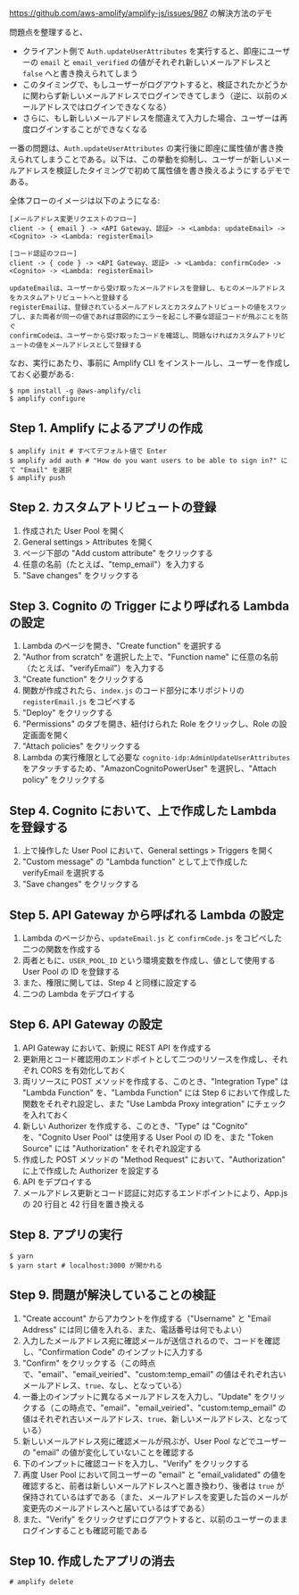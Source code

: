 https://github.com/aws-amplify/amplify-js/issues/987 の解決方法のデモ

問題点を整理すると、

- クライアント側で `Auth.updateUserAttributes` を実行すると、即座にユーザーの `email` と `email_verified` の値がそれぞれ新しいメールアドレスと `false` へと書き換えられてしまう
- このタイミングで、もしユーザーがログアウトすると、検証されたかどうかに関わらず新しいメールアドレスでログインできてしまう（逆に、以前のメールアドレスではログインできなくなる）
- さらに、もし新しいメールアドレスを間違えて入力した場合、ユーザーは再度ログインすることができなくなる

一番の問題は、`Auth.updateUserAttributes` の実行後に即座に属性値が書き換えられてしまうことである。以下は、この挙動を抑制し、ユーザーが新しいメールアドレスを検証したタイミングで初めて属性値を書き換えるようにするデモである。

全体フローのイメージは以下のようになる:

```
[メールアドレス変更リクエストのフロー]
client -> { email } -> <API Gateway、認証> -> <Lambda: updateEmail> -> <Cognito> -> <Lambda: registerEmail>

[コード認証のフロー]
client -> { code } -> <API Gateway、認証> -> <Lambda: confirmCode> -> <Cognito> -> <Lambda: registerEmail>

updateEmailは、ユーザーから受け取ったメールアドレスを登録し、もとのメールアドレスをカスタムアトリビュートへと登録する
registerEmailは、登録されているメールアドレスとカスタムアトリビュートの値をスワップし、また両者が同一の値であれば意図的にエラーを起こし不要な認証コードが飛ぶことを防ぐ
confirmCodeは、ユーザーから受け取ったコードを確認し、問題なければカスタムアトリビュートの値をメールアドレスとして登録する
```

なお、実行にあたり、事前に Amplify CLI をインストールし、ユーザーを作成しておく必要がある:

```
$ npm install -g @aws-amplify/cli
$ amplify configure
```

## Step 1. Amplify によるアプリの作成

```
$ amplify init # すべてデフォルト値で Enter
$ amplify add auth # "How do you want users to be able to sign in?" にて "Email" を選択
$ amplify push
```

## Step 2. カスタムアトリビュートの登録

1. 作成された User Pool を開く
2. General settings > Attributes を開く
3. ページ下部の "Add custom attribute" をクリックする
4. 任意の名前（たとえば、"temp_email"）を入力する
5. "Save changes" をクリックする

## Step 3. Cognito の Trigger により呼ばれる Lambda の設定

1. Lambda のページを開き、"Create function" を選択する
2. "Author from scratch" を選択した上で、"Function name" に任意の名前（たとえば、"verifyEmail"）を入力する
3. "Create function" をクリックする
4. 関数が作成されたら、`index.js` のコード部分に本リポジトリの `registerEmail.js` をコピペする
5. "Deploy" をクリックする
6. "Permissions" のタブを開き、紐付けられた Role をクリックし、Role の設定画面を開く
7. "Attach policies" をクリックする
8. Lambda の実行権限として必要な `cognito-idp:AdminUpdateUserAttributes` をアタッチするため、"AmazonCognitoPowerUser" を選択し、"Attach policy" をクリックする

## Step 4. Cognito において、上で作成した Lambda を登録する

1. 上で操作した User Pool において、General settings > Triggers を開く
2. "Custom message" の "Lambda function" として上で作成した verifyEmail を選択する
3. "Save changes" をクリックする

## Step 5. API Gateway から呼ばれる Lambda の設定

1. Lambda のページから、`updateEmail.js` と `confirmCode.js` をコピペした 二つの関数を作成する
2. 両者ともに、`USER_POOL_ID` という環境変数を作成し、値として使用する User Pool の ID を登録する
3. また、権限に関しては、Step 4 と同様に設定する
4. 二つの Lambda をデプロイする

## Step 6. API Gateway の設定

1. API Gateway において、新規に REST API を作成する
2. 更新用とコード確認用のエンドポイトとして二つのリソースを作成し、それぞれ CORS を有効化しておく
3. 両リソースに POST メソッドを作成する、このとき、"Integration Type" は "Lambda Function" を、"Lambda Function" には Step 6 において作成した関数をそれぞれ設定し、また "Use Lambda Proxy integration" にチェックを入れておく
4. 新しい Authorizer を作成する、このとき、"Type" は "Cognito" を、"Cognito User Pool" は使用する User Pool の ID を、また "Token Source" には "Authorization" をそれぞれ設定する
5. 作成した POST メソッドの "Method Request" において、"Authorization" に上で作成した Authorizer を設定する
6. API をデプロイする
7. メールアドレス更新とコード認証に対応するエンドポイントにより、App.js の 20 行目と 42 行目を置き換える

## Step 8. アプリの実行

```
$ yarn
$ yarn start # localhost:3000 が開かれる
```

## Step 9. 問題が解決していることの検証

1. "Create account" からアカウントを作成する（"Username" と "Email Address" には同じ値を入れる、また、電話番号は何でもよい）
2. 入力したメールアドレス宛に確認メールが送信されるので、コードを確認し、"Confirmation Code" のインプットに入力する
3. "Confirm" をクリックする（この時点で、"email"、"email_veiried"、"custom:temp_email" の値はそれぞれ古いメールアドレス、`true`、なし、となっている）
4. 一番上のインプットに異なるメールアドレスを入力し、"Update" をクリックする（この時点で、"email"、"email_veiried"、"custom:temp_email" の値はそれぞれ古いメールアドレス、`true`、新しいメールアドレス、となっている）
5. 新しいメールアドレス宛に確認メールが飛ぶが、User Pool などでユーザーの "email" の値が変化していないことを確認する
6. 下のインプットに確認コードを入力し、"Verify" をクリックする
7. 再度 User Pool において同ユーザーの "email" と "email_validated" の値を確認すると、前者は新しいメールアドレスへと置き換わり、後者は `true` が保持されているはずである（また、メールアドレスを変更した旨のメールが変更先のメールアドレスへと届いているはずである）
8. また、"Verify" をクリックせずにログアウトすると、以前のユーザーのままログインすることも確認可能である

## Step 10. 作成したアプリの消去

```
# amplify delete
```
